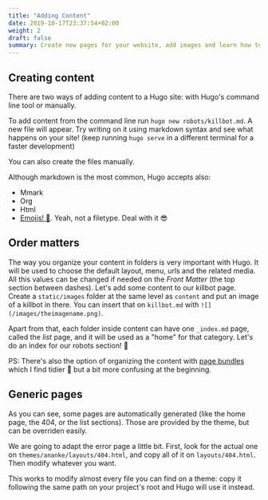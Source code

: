 ```yaml
---
title: "Adding Content"
date: 2019-10-17T23:37:54+02:00
weight: 2
draft: false
summary: Create new pages for your website, add images and learn how to separate them into sections. Customize the layout of any page.
---
```


## Creating content

There are two ways of adding content to a Hugo site: with Hugo's command line tool or manually.

To add content from the command line run `hugo new robots/killbot.md`. A new file will appear. Try writing on it using markdown syntax and see what happens on your site! (keep running `hugo serve` in a different terminal for a faster development)

You can also create the files manually.

Although markdown is the most common, Hugo accepts also:

- Mmark
- Org
- Html
- [Emojis! :dancer:](https://gohugo.io/content-management/formats/#emojis). Yeah, not a filetype. Deal with it :sunglasses:

## Order matters

The way you organize your content in folders is very important with Hugo. It will be used to choose the default layout, menu, urls and the related media. All this values can be changed if needed on the _Front Matter_ (the top section between dashes).
Let's add some content to our killbot page. Create a `static/images` folder at the same level as `content` and put an image of a killbot in there. You can insert that on `killbot.md` with `![](/images/theimagename.png)`.

Apart from that, each folder inside content can have one `_index.md` page, called the _list_ page, and it will be used as a "home" for that category. Let's do an index for our robots section! :robot:

PS: There's also the option of organizing the content with [page bundles](https://gohugo.io/content-management/page-bundles/) which I find tidier :broom: but a bit more confusing at the beginning.

## Generic pages

As you can see, some pages are automatically generated (like the home page, the 404, or the list sections). Those are provided by the theme, but can be overriden easily.

We are going to adapt the error page a little bit. First, look for the actual one on `themes/ananke/layouts/404.html`, and copy all of it on `layouts/404.html`. Then modify whatever you want.

This works to modify almost every file you can find on a theme: copy it following the same path on your project's root and Hugo will use it instead.
